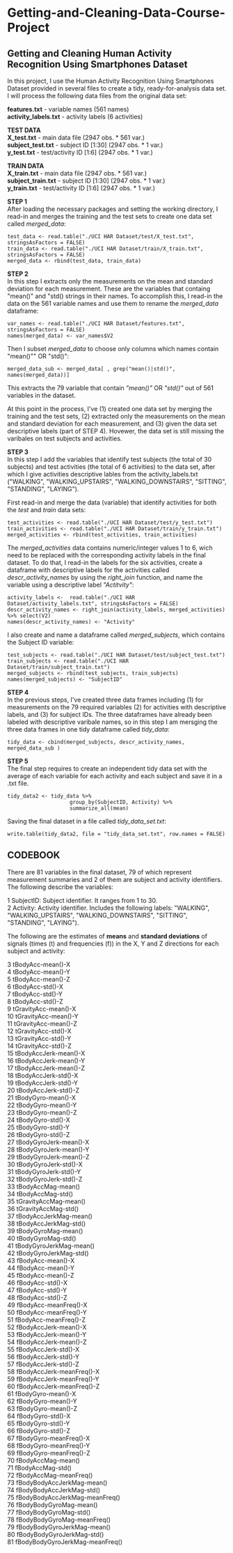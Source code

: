 # Getting-and-Cleaning-Data-Course-Project
## Getting and Cleaning Human Activity Recognition Using Smartphones Dataset 

In this project, I use the Human Activity Recognition Using Smartphones Dataset provided in several files to create a tidy, ready-for-analysis data set. I will process the following data files from the original data set:

**features.txt**  - variable names (561 names)  
**activity_labels.txt** - activity labels (6 activities)  
  
**TEST DATA**  
**X_test.txt** - main data file (2947 obs. * 561 var.)  
**subject_test.txt** - subject ID [1:30] (2947 obs. * 1 var.)  
**y_test.txt** - test/activity ID [1:6] (2947 obs. * 1 var.)  
  
**TRAIN DATA**  
**X_train.txt** - main data file (2947 obs. * 561 var.)  
**subject_train.txt** - subject ID [1:30] (2947 obs. * 1 var.)  
**y_train.txt** - test/activity ID [1:6] (2947 obs. * 1 var.)  
  

**STEP 1**  
After loading the necessary packages and setting the working directory, I read-in and merges the training and the test sets to create one data set called *merged_data*:

```{r}
test_data <- read.table("./UCI HAR Dataset/test/X_test.txt", stringsAsFactors = FALSE)
train_data <- read.table("./UCI HAR Dataset/train/X_train.txt", stringsAsFactors = FALSE)
merged_data <- rbind(test_data, train_data)
```

**STEP 2**  
In this step I extracts only the measurements on the mean and standard deviation for each measurement. These are the variables that containg "mean()" and "std() strings in their names. To accomplish this, I read-in the data on the 561 variable names and use them to rename the *merged_data* dataframe:

```{r}
var_names <- read.table("./UCI HAR Dataset/features.txt", stringsAsFactors = FALSE)
names(merged_data) <- var_names$V2

```
Then I subset *merged_data* to choose only columns which names contain "mean()"" OR "std()":

```{r}
merged_data_sub <- merged_data[ , grep("mean()|std()", names(merged_data))]
```
This extracts the 79 variable that contain *"mean()"* OR *"std()"* out of 561 variables in the dataset.

At this point in the process, I've (1) created one data set by merging the training and the test sets, (2) extracted only the measurements on the mean and standard deviation for each measurement, and (3) given the data set descriptive labels (part of STEP 4). Hovewer, the data set is still missing the varibales on test subjects and activities. 

**STEP 3**  
In this step I add the variables that identify test subjects (the total of 30 subjects) and test activities (the total of 6 activities) to the data set, after which I give activities descriptive lables from the activity_labels.txt ("WALKING", "WALKING_UPSTAIRS", "WALKING_DOWNSTAIRS", "SITTING", "STANDING", "LAYING").

First read-in and merge the data (variable) that identify activities for both the *test* and *train* data sets:

```{r}
test_activities <- read.table("./UCI HAR Dataset/test/y_test.txt")
train_activities <- read.table("./UCI HAR Dataset/train/y_train.txt")
merged_activities <- rbind(test_activities, train_activities)
```
The *merged_activities* data contains numeric/integer values 1 to 6, wich need to be replaced with the corresponding activity labels in the final dataset. To do that, I read-in the labels for the six activities, create a dataframe with descriptive labels for the activities called *descr_activity_names* by using the *right_join* function, and name the variable using a descriptive label *"Actitvity"*:

```{r}
activity_labels <-  read.table("./UCI HAR Dataset/activity_labels.txt", stringsAsFactors = FALSE)
descr_activity_names <- right_join(activity_labels, merged_activities) %>% select(V2)
names(descr_activity_names) <- "Activity"
```

I also create and name a dataframe called *merged_subjects*, which contains the Subject ID variable:

```{r}
test_subjects <- read.table("./UCI HAR Dataset/test/subject_test.txt")
train_subjects <- read.table("./UCI HAR Dataset/train/subject_train.txt")
merged_subjects <- rbind(test_subjects, train_subjects)
names(merged_subjects) <- "SubjectID"
```

**STEP 4**  
In the previous steps, I've created three data frames including (1) for measurements on the 79 required variables (2) for activities with descriptive labels, and (3) for subject IDs. The three dataframes have already been labeled with descriptive varibale names, so in this step I am mersging the three data frames in one tidy dataframe called *tidy_data*:

```{r}
tidy_data <- cbind(merged_subjects, descr_activity_names, merged_data_sub )
```

**STEP 5**  
The final step requires to create an independent tidy data set with the average of each variable for each activity and each subject and save it in a .txt file.


```{r}
tidy_data2 <- tidy_data %>%
                    group_by(SubjectID, Activity) %>%
                    summarize_all(mean)
```                    


Saving the final dataset in a file called *tidy_data_set.txt*:

```{r}
write.table(tidy_data2, file = "tidy_data_set.txt", row.names = FALSE)
```


## CODEBOOK ##   

There are 81 variables in the final dataset, 79 of which represent measurement summaries and 2 of them are subject and activity identifiers. The following describe the variables:  

1 SubjectID:  Subject identifier. It ranges from 1 to 30.   
2 Activity:  Activity identifier. Includes the following labels: "WALKING", "WALKING_UPSTAIRS", "WALKING_DOWNSTAIRS", "SITTING", "STANDING", "LAYING").    

The following are the estimates of **means** and **standard deviations** of signals (times (t) and frequencies (f)) in the X, Y and Z directions for each subject and activity:  

3                tBodyAcc-mean()-X  
4                tBodyAcc-mean()-Y  
5                tBodyAcc-mean()-Z  
6                 tBodyAcc-std()-X  
7                 tBodyAcc-std()-Y  
8                 tBodyAcc-std()-Z  
9             tGravityAcc-mean()-X  
10            tGravityAcc-mean()-Y  
11            tGravityAcc-mean()-Z  
12             tGravityAcc-std()-X  
13             tGravityAcc-std()-Y  
14             tGravityAcc-std()-Z  
15           tBodyAccJerk-mean()-X  
16           tBodyAccJerk-mean()-Y  
17           tBodyAccJerk-mean()-Z  
18            tBodyAccJerk-std()-X  
19            tBodyAccJerk-std()-Y  
20            tBodyAccJerk-std()-Z  
21              tBodyGyro-mean()-X  
22              tBodyGyro-mean()-Y  
23              tBodyGyro-mean()-Z  
24               tBodyGyro-std()-X  
25               tBodyGyro-std()-Y  
26               tBodyGyro-std()-Z  
27          tBodyGyroJerk-mean()-X  
28          tBodyGyroJerk-mean()-Y  
29          tBodyGyroJerk-mean()-Z  
30           tBodyGyroJerk-std()-X  
31           tBodyGyroJerk-std()-Y  
32           tBodyGyroJerk-std()-Z  
33              tBodyAccMag-mean()  
34               tBodyAccMag-std()  
35           tGravityAccMag-mean()   
36            tGravityAccMag-std()  
37          tBodyAccJerkMag-mean()  
38           tBodyAccJerkMag-std()  
39             tBodyGyroMag-mean()  
40              tBodyGyroMag-std()  
41         tBodyGyroJerkMag-mean()  
42          tBodyGyroJerkMag-std()  
43               fBodyAcc-mean()-X  
44               fBodyAcc-mean()-Y  
45               fBodyAcc-mean()-Z  
46                fBodyAcc-std()-X  
47                fBodyAcc-std()-Y  
48                fBodyAcc-std()-Z  
49           fBodyAcc-meanFreq()-X  
50           fBodyAcc-meanFreq()-Y  
51           fBodyAcc-meanFreq()-Z  
52           fBodyAccJerk-mean()-X  
53           fBodyAccJerk-mean()-Y  
54           fBodyAccJerk-mean()-Z  
55            fBodyAccJerk-std()-X  
56            fBodyAccJerk-std()-Y  
57            fBodyAccJerk-std()-Z  
58       fBodyAccJerk-meanFreq()-X  
59       fBodyAccJerk-meanFreq()-Y  
60       fBodyAccJerk-meanFreq()-Z  
61              fBodyGyro-mean()-X  
62              fBodyGyro-mean()-Y  
63              fBodyGyro-mean()-Z  
64               fBodyGyro-std()-X  
65               fBodyGyro-std()-Y  
66               fBodyGyro-std()-Z  
67          fBodyGyro-meanFreq()-X  
68          fBodyGyro-meanFreq()-Y  
69          fBodyGyro-meanFreq()-Z  
70              fBodyAccMag-mean()  
71               fBodyAccMag-std()  
72          fBodyAccMag-meanFreq()  
73      fBodyBodyAccJerkMag-mean()  
74       fBodyBodyAccJerkMag-std()  
75  fBodyBodyAccJerkMag-meanFreq()  
76         fBodyBodyGyroMag-mean()  
77          fBodyBodyGyroMag-std()  
78     fBodyBodyGyroMag-meanFreq()  
79     fBodyBodyGyroJerkMag-mean()  
80      fBodyBodyGyroJerkMag-std()  
81 fBodyBodyGyroJerkMag-meanFreq()  
  
  
  
































